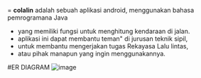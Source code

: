 = **colalin** adalah sebuah aplikasi android, menggunakan bahasa pemrogramana Java
- yang memiliki fungsi untuk menghitung kendaraan di jalan.
- aplikasi ini dapat membantu teman" di jurusan teknik sipil, 
- untuk membantu mengerjakan tugas Rekayasa Lalu lintas,
- atau pihak manapun yang ingin menggunakannya.


#ER DIAGRAM
![image](https://user-images.githubusercontent.com/83405871/165481478-4414119f-0ff1-4f87-aab7-8d3fa8eb36fe.png)


 
                  

